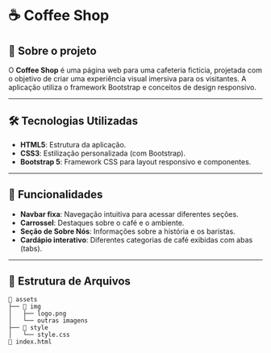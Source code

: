 # ☕ Coffee Shop  

## 📖 Sobre o projeto  
O **Coffee Shop** é uma página web para uma cafeteria fictícia, projetada com o objetivo de criar uma experiência visual imersiva para os visitantes. A aplicação utiliza o framework Bootstrap e conceitos de design responsivo.  

---

## 🛠️ Tecnologias Utilizadas  
- **HTML5**: Estrutura da aplicação.  
- **CSS3**: Estilização personalizada (com Bootstrap).  
- **Bootstrap 5**: Framework CSS para layout responsivo e componentes.  

---

## 🎨 Funcionalidades  
- **Navbar fixa**: Navegação intuitiva para acessar diferentes seções.  
- **Carrossel**: Destaques sobre o café e o ambiente.  
- **Seção de Sobre Nós**: Informações sobre a história e os baristas.  
- **Cardápio interativo**: Diferentes categorias de café exibidas com abas (tabs).  

---

## 📂 Estrutura de Arquivos  
```plaintext
📁 assets
├── 📁 img
│   ├── logo.png
│   └── outras imagens
├── 📁 style
│   └── style.css
📄 index.html

